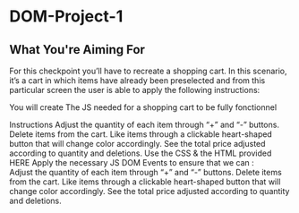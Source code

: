 # DOM-Project-1

## What You're Aiming For
For this checkpoint you’ll have to recreate a shopping cart. In this scenario, it’s a cart in which items have already been preselected and from this particular screen the user is able to apply the following instructions:

You will create The JS needed for a shopping cart  to be fully fonctionnel


Instructions
Adjust the quantity of each item through  “+” and “-” buttons.
Delete items from the cart.
Like items through a clickable heart-shaped button that will change color accordingly.
See the total price adjusted according to quantity and deletions.
Use the CSS & the HTML provided HERE
Apply the necessary JS DOM Events to  ensure that we can :   
Adjust the quantity of each item through  “+” and “-” buttons.
Delete items from the cart.
Like items through a clickable heart-shaped button that will change color accordingly.
See the total price adjusted according to quantity and deletions.
   